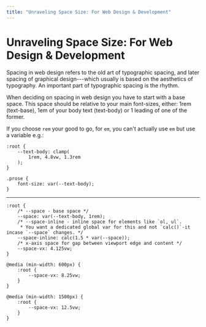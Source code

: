 ```yaml
---
title: "Unraveling Space Size: For Web Design & Development"
---
```


# Unraveling Space Size: For Web Design & Development

Spacing in web design refers to the old art of typographic spacing, and later spacing of graphical design---which usually is based on the aesthetics of typography. An important part of typographic spacing is the rhythm.

When deciding on spacing in web design you have to start with a base space. This space should be relative to your main font-sizes, either: 1rem (text-base), 1em of your body text (text-body) or 1 leading of one of the former.

If you choose `rem` your good to go, for `em`, you can't actually use `em` but use a variable e.g.:

```
:root {
	--text-body: clamp(
		1rem, 4.8vw, 1.3rem
	);
}

.prose {
	font-size: var(--text-body);
}
```

---

```
:root {
	/* --space - base space */
	--space: var(--text-body, 1rem);
	/* --space-inline - inline space for elements like `ol, ul`.
	 * You want a dedicated global var for this and not `calc()`-it incase `--space` changes. */
	--space-inline: calc(1.5 * var(--space));
	/* x-axis space for gap between viewport edge and content */
	--space-vx: 4.125vw;
}

@media (min-width: 600px) {
	:root {
		--space-vx: 8.25vw;
	}
}

@media (min-width: 1500px) {
	:root {
		--space-vx: 12.5vw;
	}
}
```
